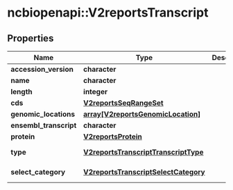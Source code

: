 # ncbiopenapi::V2reportsTranscript


## Properties
Name | Type | Description | Notes
------------ | ------------- | ------------- | -------------
**accession_version** | **character** |  | [optional] 
**name** | **character** |  | [optional] 
**length** | **integer** |  | [optional] 
**cds** | [**V2reportsSeqRangeSet**](v2reportsSeqRangeSet.md) |  | [optional] 
**genomic_locations** | [**array[V2reportsGenomicLocation]**](v2reportsGenomicLocation.md) |  | [optional] 
**ensembl_transcript** | **character** |  | [optional] 
**protein** | [**V2reportsProtein**](v2reportsProtein.md) |  | [optional] 
**type** | [**V2reportsTranscriptTranscriptType**](v2reportsTranscriptTranscriptType.md) |  | [optional] [Enum: ] 
**select_category** | [**V2reportsTranscriptSelectCategory**](v2reportsTranscriptSelectCategory.md) |  | [optional] [Enum: ] 


